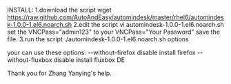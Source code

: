 INSTALL:
1.download the script
wget https://raw.github.com/AutoAndEasy/automindesk/master/rhel6/automindesk-1.0.0-1.el6.noarch.sh
2.edit the script
vi automindesk-1.0.0-1.el6.noarch.sh
set the 
	VNCPass="admin123"
to your 
	VNCPass="Your Password"
save the file.
3.run the script
./automindesk-1.0.0-1.el6.noarch.sh options

your can use these options:
--without-firefox	disable install firefox
--without-fluxbox	disable install fluxbox DE


Thank you for Zhang Yanying's help.
